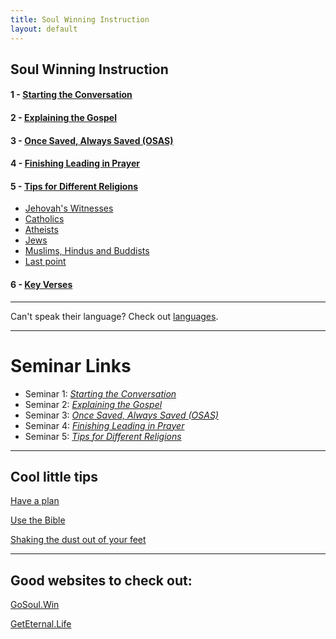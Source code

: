 ```yaml
---
title: Soul Winning Instruction
layout: default
---
```


## Soul Winning Instruction
#### 1 - [Starting the Conversation](/soulwinning/soulwinning-instruction/starting-the-conversation)
#### 2 - [Explaining the Gospel	](/soulwinning/soulwinning-instruction/explaining-the-gospel)
#### 3 - [Once Saved, Always Saved (OSAS)](/soulwinning/soulwinning-instruction/osas)
#### 4 - [Finishing Leading in Prayer](/soulwinning/soulwinning-instruction/lead-in-prayer)
#### 5 - [Tips for Different Religions](/soulwinning/soulwinning-instruction/religions)
   * [Jehovah's Witnesses](/soulwinning/soulwinning-instruction/religions#jehovahs-witnesses)
   * [Catholics](/soulwinning/soulwinning-instruction/religions#catholics)
   * [Atheists](/soulwinning/soulwinning-instruction/religions#atheists)
   * [Jews](/soulwinning/soulwinning-instruction/religions#jews)
   * [Muslims, Hindus and Buddists](soulwinning/soulwinning-instruction/religion#muslims-hindus-and-buddists)
   * [Last point](soulwinning/soulwinning-instruction/religion#last-point)

#### 6 - [Key Verses](/soulwinning/soulwinning-instruction/key-verses)

---

Can't speak their language? Check out [languages](/languages).

---

# Seminar Links
*  Seminar 1: *[Starting the Conversation](https://www.youtube.com/watch?v=ixw2db78uSU)*
* Seminar 2: *[Explaining the Gospel](https://www.youtube.com/watch?v=tMnBIA7MMcI)*
* Seminar 3: *[Once Saved, Always Saved (OSAS)](https://www.youtube.com/watch?v=WPIJsm6qhjY)*
* Seminar 4: *[Finishing Leading in Prayer](https://www.youtube.com/watch?v=J-QFWZiYf1c)*
* Seminar 5: *[Tips for Different Religions](https://www.youtube.com/watch?v=Bs5rH9gfm6I)*
---
## Cool little tips

[Have a plan](https://youtu.be/cLUlV3TSyus)

[Use the Bible](https://youtu.be/-aCdnXajk4s)

[Shaking the dust out of your feet](https://youtu.be/g45SOrkgRtc)

---
## Good websites to check out:

[GoSoul.Win](https://gosoul.win/)

[GetEternal.Life](https://geteternal.life)
